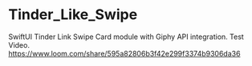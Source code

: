 # Tinder_Like_Swipe

SwiftUI Tinder Link Swipe Card module with Giphy API integration.
Test Video.
https://www.loom.com/share/595a82806b3f42e299f3374b9306da36
